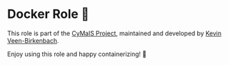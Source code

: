 # Docker Role 🚀

This role is part of the [CyMaIS Project](https://github.com/kevinveenbirkenbach/cymais), maintained and developed by [Kevin Veen-Birkenbach](https://www.veen.world/).

Enjoy using this role and happy containerizing! 🎉